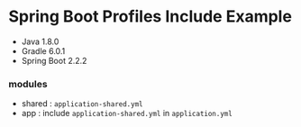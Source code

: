 # Spring Boot Profiles Include Example

- Java 1.8.0
- Gradle 6.0.1
- Spring Boot 2.2.2

### modules
- shared : `application-shared.yml`
- app : include `application-shared.yml` in `application.yml` 
